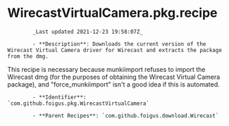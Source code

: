 # WirecastVirtualCamera.pkg.recipe

            _Last updated 2021-12-23 19:58:07Z_

            - **Description**: Downloads the current version of the Wirecast Virtual Camera driver for Wirecast and extracts the package from the dmg.

This recipe is necessary because munkiimport refuses to import the Wirecast dmg (for the purposes of obtaining the Wirecast Virtual Camera package), and "force_munkiimport" isn't a good idea if this is automated.

            - **Identifier**: `com.github.foigus.pkg.WirecastVirtualCamera`

            - **Parent Recipes**: `com.github.foigus.download.Wirecast`